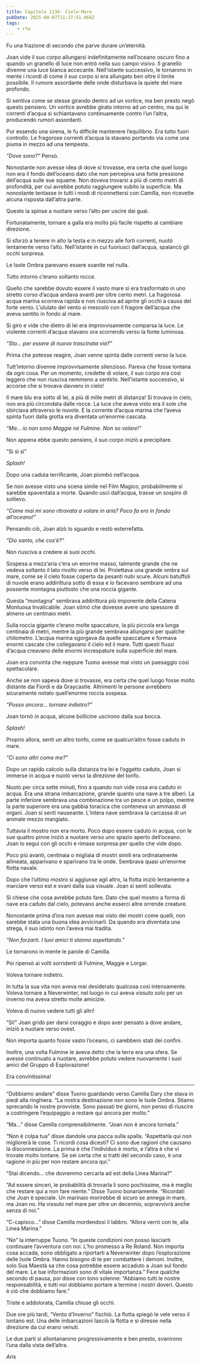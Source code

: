 ```yaml
---
title: Capitolo 1136- Cielo-Mare
pubDate: 2025-08-07T11:37:51.066Z
tags:
    - rtw
---
```





















Fu una frazione di secondo che parve durare un’eternità.






Joan vide il suo corpo allungarsi indefinitamente nell’oceano oscuro fino a quando un granello di luce non entrò nella suo campo visivo. Il granello divenne una luce bianca accecante. Nell’istante successivo, le tornarono in mente i ricordi di come il suo corpo si era allungato ben oltre il limite possibile. Il rumore assordante delle onde disturbava la quiete del mare profondo.






Si sentiva come se stesse girando dentro ad un vortice, ma ben presto negò questo pensiero. Un vortice avrebbe girato intorno ad un centro, ma qui le correnti d’acqua si schiantavano continuamente contro l’un l’altra, producendo rumori assordanti.






Pur essendo una sirena, le fu difficile mantenere l’equilibrio. Era tutto fuori controllo. Le fragorose correnti d’acqua la stavano portando via come una piuma in mezzo ad una tempesta.






<em>“Dove sono?”</em> Pensò.






Nonostante non avesse idea di dove si trovasse, era certa che quel luogo non era il fondo dell’oceano dato che non percepiva una forte pressione dell’acqua sulle sue squame. Non doveva trovarsi a più di cento metri di profondità, per cui avrebbe potuto raggiungere subito la superficie. Ma nonostante tentasse in tutti i modi di riconnettersi con Camilla, non ricevette alcuna risposta dall’altra parte.






Questo la spinse a nuotare verso l’alto per uscire dai guai.






Fortunatamente, tornare a galla era molto più facile rispetto al cambiare direzione.






Si sforzò a tenere in alto la testa e in mezzo alle forti correnti, nuotò lentamente verso l’alto. Nell’istante in cui fuoriuscì dall’acqua, spalancò gli occhi sorpresa.






Le Isole Ombra parevano essere svanite nel nulla.






Tutto intorno c’erano soltanto rocce.






Quello che sarebbe dovuto essere il vasto mare si era trasformato in uno stretto corso d’acqua andava avanti per oltre cento metri. La fragorosa acqua marina scorreva rapida e non riusciva ad aprire gli occhi a causa del forte vento. L’ululato del vento si mescolò con il fragore dell’acqua che aveva sentito in fondo al mare.






Si girò e vide che dietro di lei era improvvisamente comparsa la luce. Le violente correnti d’acqua stavano ora scorrendo verso la fonte luminosa.






<em>“Sto... per essere di nuovo trascinata via?”</em>






Prima che potesse reagire, Joan venne spinta dalle correnti verso la luce.






Tutt’intorno divenne improvvisamente silenzioso. Pareva che fosse lontana da ogni cosa. Per un momento, credette di volare, il suo corpo era così leggero che non riusciva nemmeno a sentirlo. Nell’istante successivo, si accorse che si trovava davvero in cielo!






Il mare blu era sotto di lei, a più di mille metri di distanza! Si trovava in cielo, non era più circondata dalle rocce. La luce che aveva visto era il sole che sbirciava attraverso le nuvole. E la corrente d’acqua marina che l’aveva spinta fuori dalla grotta era diventata un’enorme cascata.






<em>“Ma... io non sono Maggie né Fulmine. Non so volare!”</em>






Non appena ebbe questo pensiero, il suo corpo iniziò a precipitare.






“Sì sì sì”






<em>Splash!</em>






Dopo una caduta terrificante, Joan piombò nell’acqua.






Se non avesse visto una scena simile nel Film Magico, probabilmente si sarebbe spaventata a morte. Quando uscì dall’acqua, trasse un sospiro di sollievo.






<em>“Come mai mi sono ritrovata a volare in aria? Poco fa ero in fondo all’oceano!”</em>






Pensando ciò, Joan alzò lo sguardo e restò esterrefatta.






<em>“Dio santo, che cos’è?”</em>






Non riusciva a credere ai suoi occhi.






Sospesa a mezz’aria c’era un enorme masso, talmente grande che ne vedeva soltanto il lato rivolto verso di lei. Proiettava una grande ombra sul mare, come se il cielo fosse coperto da pesanti nubi scure. Alcuni batuffoli di nuvole erano addirittura sotto di essa e lo facevano sembrare ad una possente montagna piuttosto che una roccia gigante.






Questa “montagna” sembrava addirittura più imponente della Catena Montuosa Invalicabile. Joan stimò che dovesse avere uno spessore di almeno un centinaio metri.






Sulla roccia gigante c’erano molte spaccature, la più piccola era lunga centinaia di metri, mentre la più grande sembrava allungarsi per qualche chilometro. L’acqua marina sgorgava da quelle spaccature e formava enormi cascate che collegavano il cielo ed il mare. Tutti questi flussi d’acqua creavano delle enormi increspature sulla superficie del mare.






Joan era convinta che neppure Tuono avesse mai visto un paesaggio così spettacolare.






Anche se non sapeva dove si trovasse, era certa che quel luogo fosse molto distante dai Fiordi e da Graycastle. Altrimenti le persone avrebbero sicuramente notato quell’enorme roccia sospesa.






<em>“Posso ancora... tornare indietro?”</em>






Joan tornò in acqua, alcune bollicine uscirono dalla sua bocca.






<em>Splash!</em>






Proprio allora, sentì un altro tonfo, come se qualcun’altro fosse caduto in mare.






<em>“Ci sono altri come me?”</em>






Dopo un rapido calcolo sulla distanza tra lei e l’oggetto caduto, Joan si immerse in acqua e nuotò verso la direzione del tonfo.






Nuotò per circa sette minuti, fino a quando non vide cosa era caduto in acqua. Era una strana imbarcazione, grande quanto una nave a tre alberi. La parte inferiore sembrava una combinazione tra un pesce e un polpo, mentre la parte superiore era una gabbia toracica che conteneva un ammasso di organi. Joan si sentì nauseante. L’intera nave sembrava la carcassa di un animale mezzo mangiato.






Tuttavia il mostro non era morto. Poco dopo essere caduto in acqua, con le sue quattro pinne iniziò a nuotare verso uno spazio aperto dell’oceano. Joan lo seguì con gli occhi e rimase sorpresa per quello che vide dopo.






Poco più avanti, centinaia o migliaia di mostri simili era ordinatamente allineata, apparivano e sparivano tra le onde. Sembrava quasi un’enorme flotta navale.






Dopo che l’ultimo mostro si aggiunse agli altro, la flotta iniziò lentamente a marciare verso est e svanì dalla sua visuale. Joan si sentì sollevata.






Si chiese che cosa avrebbe potuto fare. Dato che quel mostro a forma di nave era caduto dal cielo, potevano anche esserci altre orrende creature.






Nonostante prima d’ora non avesse mai visto dei mostri come quelli, non sarebbe stata una buona idea avvicinarli. Da quando era diventata una strega, il suo istinto non l’aveva mai tradita.






<em>“Non forzarti. I tuoi amici ti stanno aspettando.”</em>






Le tornarono in mente le parole di Camilla.






Poi ripensò ai volti sorridenti di Fulmine, Maggie e Lorgar.






Voleva tornare indietro.






In tutta la sua vita non aveva mai desiderato qualcosa così intensamente. Voleva tornare a Neverwinter, nel luogo in cui aveva vissuto solo per un inverno ma aveva stretto molte amicizie.






Voleva di nuovo vedere tutti gli altri!






“Sì!” Joan gridò per darsi coraggio e dopo aver pensato a dove andare, iniziò a nuotare verso ovest.






Non importa quanto fosse vasto l’oceano, ci sarebbero stati dei confini.






Inoltre, una volta Fulmine le aveva detto che la terra era una sfera. Se avesse continuato a nuotare, avrebbe potuto vedere nuovamente i suoi amici del Gruppo di Esplorazione!






Era convintissima!






***






“Dobbiamo andare” disse Tuono guardando verso Camilla Dary che stava in piedi alla ringhiera. “La nostra destinazione non sono le Isole Ombra. Stiamo sprecando le nostre provviste. Sono passati tre giorni, non penso di riuscire a costringere l’equipaggio a restare qui ancora per molto.”






“Ma...” disse Camilla comprensibilmente. “Joan non è ancora tornata.”






“Non è colpa tua” disse dandole una pacca sulla spalla. “Aspettarla qui non migliorerà le cose. Ti ricordi cosa dicesti? Ci sono due ragioni che causano la disconnessione. La prima è che l’individuo è morto, e l’altra è che vi trovate molto lontane. Se sei certa che si tratti del secondo caso, è una ragione in più per non restare ancora qui.”






“Stai dicendo... che dovremmo cercarla ad est della Linea Marina?”






“Ad essere sinceri, le probabilità di trovarla lì sono pochissime, ma è meglio che restare qui a non fare niente.” Disse Tuono bonariamente. “Ricordati che Joan è speciale. Un marinaio morirebbe di sicuro se annega in mare, ma Joan no. Ha vissuto nel mare per oltre un decennio, sopravvivrà anche senza di noi.”






“C-capisco...” disse Camilla mordendosi il labbro. “Allora verrò con te, alla Linea Marina.”






“No” la interruppe Tuono. “In queste condizioni non posso lasciarti continuare l’avventura con noi. L’ho promesso a Re Roland. Non importa cosa accada, sono obbligato a riportarti a Neverwinter dopo l’esplorazione delle Isole Ombra. Hanno bisogno di te per combattere i demoni. Inoltre, solo Sua Maestà sa che cosa potrebbe essere accaduto a Joan sul fondo del mare. Le tue informazioni sono di vitale importanza.” Fece qualche secondo di pausa, poi disse con tono solenne: “Abbiamo tutti le nostre responsabilità, e tutti noi dobbiamo portare a termine i nostri doveri. Questo è ciò che dobbiamo fare.”






Triste e addolorata, Camilla chiuse gli occhi.






Due ore più tardi, “Vento d’Inverno” fischiò. La flotta spiegò le vele verso il lontano est. Una delle imbarcazioni lasciò la flotta e si diresse nella direzione da cui erano venuti.






Le due parti si allontanarono progressivamente e ben presto, svanirono l’una dalla vista dell’altra.






<em>Aris</em>


                                


                                



